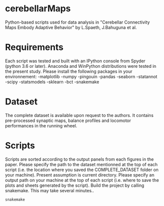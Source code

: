 # cerebellarMaps
Python-based scripts used for data analysis in "Cerebellar Connectivity Maps Embody Adaptive Behavior" by L.Spaeth, J.Bahuguna et al. 

# Requirements 
Each script was tested and built with an IPython console from Spyder (python 3.6 or later). Anaconda and WinPython distributions were tested in the present study. Please install the following packages in your environnement:
-matplotlib
-numpy
-pingouin
-pandas
-seaborn
-statannot
-scipy
-statsmodels
-sklearn
-bct
-snakemake

# Dataset
The complete dataset is available upon request to the authors. It contains pre-processed synaptic maps, balance profiles and locomotor performances in the running wheel. 

# Scripts
Scripts are sorted according to the output panels from each figures in the paper.
Please specify the path to the dataset mentionned at the top of each script (i.e. the location where you saved the COMPLETE_DATASET folder on your machine). Present assumption is current directory.
Please specify an output path on your machine at the top of each script (i.e. where to save the plots and sheets generated by the script). 
Build the project by calling snakemake. This may take several minutes..

```bash
snakemake
```

